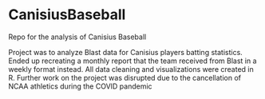# CanisiusBaseball
Repo for the analysis of Canisius Baseball

Project was to analyze Blast data for Canisius players batting statistics.
Ended up recreating a monthly report that the team received from Blast in a weekly format instead. All data cleaning and visualizations were created in R. Further work on the project was disrupted due to the cancellation of NCAA athletics during the COVID pandemic
